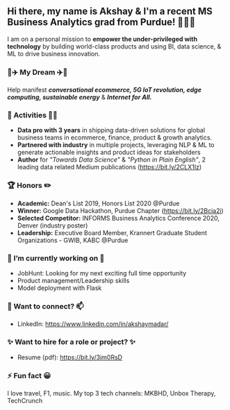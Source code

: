 ## Hi there, my name is Akshay & I'm a recent MS Business Analytics grad from Purdue! 👨🏼‍🎓
I am on a personal mission to **empower the under-privileged with technology** by building world-class products and using BI, data science, & ML to drive business innovation. 

### 🚀✈️ My Dream ✈️🚀
Help manifest ***conversational ecommerce, 5G IoT revolution, edge computing, sustainable energy*** & ***Internet for All.*** 

### 🎯 Activities 🙇🏻
* **Data pro with 3 years** in shipping data-driven solutions for global business teams in ecommerce, finance, product & growth analytics.
* **Partnered with industry** in multiple projects, leveraging NLP & ML to generate actionable insights and product ideas for stakeholders
* **Author** for *"Towards Data Science"* & *"Python in Plain English"*, 2 leading data related Medium publications (https://bit.ly/2CLX1Iz)

### 🏆 Honors ✏️
* **Academic:** Dean's List 2019, Honors List 2020 @Purdue
* **Winner:** Google Data Hackathon, Purdue Chapter (https://bit.ly/2Bcja2i)
* **Selected Competitor:** INFORMS Business Analytics Conference 2020, Denver (industry poster)
* **Leadership:** Executive Board Member, Krannert Graduate Student Organizations - GWIB, KABC @Purdue

### 🔭 I’m currently working on 🌱
* JobHunt: Looking for my next exciting full time opportunity
* Product management/Leadership skills
* Model deployment with Flask

### 💬 Want to connect? 📫
* LinkedIn: https://www.linkedin.com/in/akshaymadar/

### ✨ Want to hire for a role or project? ✨
* Resume (pdf): https://bit.ly/3jm0RsD

### ⚡ Fun fact 😀
I love travel, F1, music. My top 3 tech channels: MKBHD, Unbox Therapy, TechCrunch
